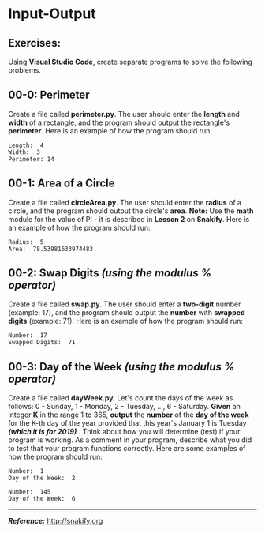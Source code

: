 # Input-Output

## Exercises:

Using **Visual Studio Code**, create separate programs to solve the following problems.

## 00-0: Perimeter
Create a file called **perimeter.py**.  The user should enter the **length** and **width** of a rectangle, and the program should output the rectangle's **perimeter**.  Here is an example of how the program should run:

```
Length:  4
Width:  3
Perimeter: 14
```

## 00-1: Area of a Circle
Create a file called **circleArea.py**.  The user should enter the **radius** of a circle, and the program should output the circle's **area**.  **Note:**  Use the **math** module for the value of PI - it is described in **Lesson 2** on **Snakify**.  Here is an example of how the program should run:

```
Radius:  5
Area:  78.53981633974483
```

## 00-2: Swap Digits *(using the modulus % operator)*
Create a file called **swap.py**.  The user should enter a **two-digit** number (example: 17), and the program should output the **number** with **swapped digits** (example: 71).  Here is an example of how the program should run:

```
Number:  17
Swapped Digits:  71
```

## 00-3: Day of the Week *(using the modulus % operator)*
Create a file called **dayWeek.py**.  Let's count the days of the week as follows: 0 - Sunday, 1 - Monday, 2 - Tuesday, ..., 6 - Saturday. **Given** an integer **K** in the range 1 to 365, **output** the **number** of the **day of the week** for the K-th day of the year provided that this year's January 1 is Tuesday ***(which it is for 2019)*** .  Think about how you will determine (test) if your program is working.  As a comment in your program, describe what you did to test that your program functions correctly.  Here are some examples of how the program should run:

```
Number:  1
Day of the Week:  2
```

```
Number:  145
Day of the Week:  6
```

---

***Reference:***  http://snakify.org
